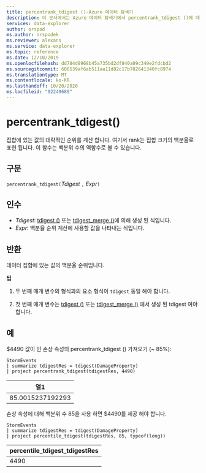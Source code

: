 ```yaml
---
title: percentrank_tdigest ()-Azure 데이터 탐색기
description: 이 문서에서는 Azure 데이터 탐색기에서 percentrank_tdigest ()에 대해 설명 합니다.
services: data-explorer
author: orspod
ms.author: orspodek
ms.reviewer: alexans
ms.service: data-explorer
ms.topic: reference
ms.date: 12/10/2019
ms.openlocfilehash: dd784d8968b45a735bd2df840a09c349e2fdcbd2
ms.sourcegitcommit: 608539af6ab511aa11d82c17b782641340fc8974
ms.translationtype: MT
ms.contentlocale: ko-KR
ms.lasthandoff: 10/20/2020
ms.locfileid: "92249689"
---
```

# <a name="percentrank_tdigest"></a>percentrank_tdigest()

집합에 있는 값의 대략적인 순위를 계산 합니다. 여기서 rank는 집합 크기의 백분율로 표현 됩니다.
이 함수는 백분위 수의 역함수로 볼 수 있습니다.

## <a name="syntax"></a>구문

`percentrank_tdigest(`*Tdigest* `,` *Expr*`)`

## <a name="arguments"></a>인수

* *Tdigest*: [tdigest ()](tdigest-aggfunction.md) 또는 [tdigest_merge ()](tdigest-merge-aggfunction.md)에 의해 생성 된 식입니다.
* *Expr*: 백분율 순위 계산에 사용할 값을 나타내는 식입니다.

## <a name="returns"></a>반환

데이터 집합에 있는 값의 백분율 순위입니다.

**팁**

1) 두 번째 매개 변수의 형식과의 요소 형식이 `tdigest` 동일 해야 합니다.

2) 첫 번째 매개 변수는 [tdigest ()](tdigest-aggfunction.md) 또는 [tdigest_merge ()](tdigest-merge-aggfunction.md) 에서 생성 된 tdigest 여야 합니다.

## <a name="examples"></a>예

$4490 값이 인 손상 속성의 percentrank_tdigest () 가져오기 (~ 85%):

<!-- csl: https://help.kusto.windows.net:443/Samples -->
```kusto
StormEvents
| summarize tdigestRes = tdigest(DamageProperty)
| project percentrank_tdigest(tdigestRes, 4490)

```

|열1|
|---|
|85.0015237192293|


손상 속성에 대해 백분위 수 85을 사용 하면 $4490를 제공 해야 합니다.

<!-- csl: https://help.kusto.windows.net:443/Samples -->
```kusto
StormEvents
| summarize tdigestRes = tdigest(DamageProperty)
| project percentile_tdigest(tdigestRes, 85, typeof(long))

```

|percentile_tdigest_tdigestRes|
|---|
|4490|
